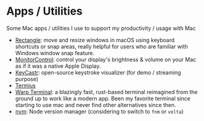 # Apps / Utilities

Some Mac apps / utilities I use to support my productivity / usage with Mac

- [Rectangle](https://rectangleapp.com/): move and resize windows in macOS using keyboard shortcuts or snap areas, really helpful for users who are familiar with Windows window snap feature.
- [MonitorControl](https://monitorcontrol.app/): control your display's brightness & volume on your Mac as if it was a native Apple Display.
- [KeyCastr](https://github.com/keycastr/keycastr): open-source keystroke visualizer (for demo / streaming purpose)
- [Termius](https://www.termius.com/)
- [Warp Terminal](https://warp.dev/): a blazingly fast, rust-based terminal reimagined from the ground up to work like a modern app. Been my favorite terminal since starting to use mac and never find other alternatives since then.
- [nvm](https://github.com/nvm-sh/nvm): Node version manager (considering to switch to `fnm` or `volta`)
